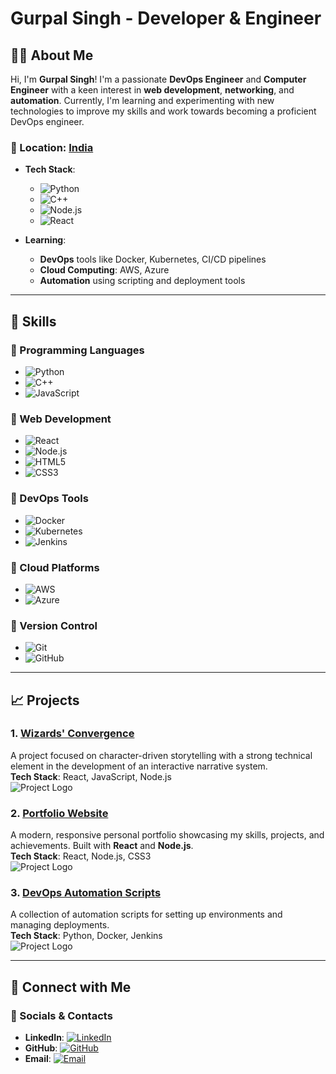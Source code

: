 # Gurpal Singh - Developer & Engineer

## 👨‍💻 About Me

Hi, I'm **Gurpal Singh**! I'm a passionate **DevOps Engineer** and **Computer Engineer** with a keen interest in **web development**, **networking**, and **automation**. Currently, I'm learning and experimenting with new technologies to improve my skills and work towards becoming a proficient DevOps engineer.

### 📍 Location: [India](https://www.google.com/maps/place/India)
  
- **Tech Stack**:  
  - ![Python](https://img.shields.io/badge/-Python-3776AB?style=flat&logo=python&logoColor=ffffff)  
  - ![C++](https://img.shields.io/badge/-C++-00599C?style=flat&logo=cplusplus&logoColor=ffffff)  
  - ![Node.js](https://img.shields.io/badge/-Node.js-339933?style=flat&logo=node.js&logoColor=ffffff)  
  - ![React](https://img.shields.io/badge/-React-61DAFB?style=flat&logo=react&logoColor=ffffff)

- **Learning**:  
  - **DevOps** tools like Docker, Kubernetes, CI/CD pipelines  
  - **Cloud Computing**: AWS, Azure  
  - **Automation** using scripting and deployment tools  

---

## 🚀 Skills

### 🔹 Programming Languages
- ![Python](https://img.shields.io/badge/-Python-3776AB?style=flat&logo=python&logoColor=ffffff)
- ![C++](https://img.shields.io/badge/-C++-00599C?style=flat&logo=cplusplus&logoColor=ffffff)
- ![JavaScript](https://img.shields.io/badge/-JavaScript-F7DF1E?style=flat&logo=javascript&logoColor=000000)

### 🔹 Web Development
- ![React](https://img.shields.io/badge/-React-61DAFB?style=flat&logo=react&logoColor=ffffff)
- ![Node.js](https://img.shields.io/badge/-Node.js-339933?style=flat&logo=node.js&logoColor=ffffff)
- ![HTML5](https://img.shields.io/badge/-HTML5-E34F26?style=flat&logo=html5&logoColor=ffffff)
- ![CSS3](https://img.shields.io/badge/-CSS3-1572B6?style=flat&logo=css3&logoColor=ffffff)

### 🔹 DevOps Tools
- ![Docker](https://img.shields.io/badge/-Docker-2496ED?style=flat&logo=docker&logoColor=ffffff)
- ![Kubernetes](https://img.shields.io/badge/-Kubernetes-326CE5?style=flat&logo=kubernetes&logoColor=ffffff)
- ![Jenkins](https://img.shields.io/badge/-Jenkins-D24939?style=flat&logo=jenkins&logoColor=ffffff)

### 🔹 Cloud Platforms
- ![AWS](https://img.shields.io/badge/-AWS-232F3E?style=flat&logo=amazonaws&logoColor=ffffff)
- ![Azure](https://img.shields.io/badge/-Azure-0089D6?style=flat&logo=microsoftazure&logoColor=ffffff)

### 🔹 Version Control
- ![Git](https://img.shields.io/badge/-Git-F05032?style=flat&logo=git&logoColor=ffffff)
- ![GitHub](https://img.shields.io/badge/-GitHub-181717?style=flat&logo=github&logoColor=ffffff)

---

## 📈 Projects

### 1. [Wizards' Convergence](https://github.com/your-username/wizards-convergence)
A project focused on character-driven storytelling with a strong technical element in the development of an interactive narrative system.  
**Tech Stack**: React, JavaScript, Node.js  
![Project Logo](https://img.shields.io/badge/-Wizards_Convergence-61DAFB?style=flat&logo=react&logoColor=ffffff)

### 2. [Portfolio Website](https://github.com/your-username/portfolio)
A modern, responsive personal portfolio showcasing my skills, projects, and achievements. Built with **React** and **Node.js**.  
**Tech Stack**: React, Node.js, CSS3  
![Project Logo](https://img.shields.io/badge/-Portfolio-232F3E?style=flat&logo=github&logoColor=ffffff)

### 3. [DevOps Automation Scripts](https://github.com/your-username/devops-scripts)
A collection of automation scripts for setting up environments and managing deployments.  
**Tech Stack**: Python, Docker, Jenkins  
![Project Logo](https://img.shields.io/badge/-DevOps_Scripts-2496ED?style=flat&logo=docker&logoColor=ffffff)

---

## 🤝 Connect with Me

### 🔗 Socials & Contacts

- **LinkedIn**: [![LinkedIn](https://img.shields.io/badge/-LinkedIn-0A66C2?style=flat&logo=linkedin&logoColor=ffffff)](https://linkedin.com/in/gurpal-singh)
- **GitHub**: [![GitHub](https://img.shields.io/badge/-GitHub-181717?style=flat&logo=github&logoColor=ffffff)](https://github.com/your-username)
- **Email**: [![Email](https://img.shields.io/badge/-Email-D14836?style=flat&logo=gmail&logoColor=ffffff)](mailto:gurpal.singh@example.com)
